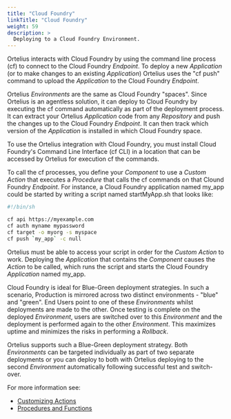```yaml
---
title: "Cloud Foundry"
linkTitle: "Cloud Foundry"
weight: 59
description: >
  Deploying to a Cloud Foundry Environment.
---
```


Ortelius interacts with Cloud Foundry by using the command line process (cf) to connect to the Cloud Foundry _Endpoint_. To deploy a new _Application_ (or to make changes to an existing _Application_) Ortelius uses the "cf push" command to upload the _Application_ to the Cloud Foundry _Endpoint_.

Ortelius _Environments_ are the same as Cloud Foundry "spaces". Since Ortelius is an agentless solution, it can deploy to Cloud Foundry by executing the cf command automatically as part of the deployment process. It can extract your Ortelius _Application_ code from any _Repository_ and push the changes up to the Cloud Foundry _Endpoint_. It can then track which version of the _Application_ is installed in which Cloud Foundry space.

To use the Ortelius integration with Cloud Foundry, you must install Cloud Foundry's Command Line Interface (cf CLI) in a location that can be accessed by Ortelius for execution cf the commands.

To call the cf processes, you define your _Component_ to use a _Custom Action_ that executes a _Procedure_ that calls the cf commands on that Clound Foundry _Endpoint_. For instance, a Cloud Foundry application named my_app could be started by writing a script named startMyApp.sh that looks like:

```bash
#!/bin/sh

cf api https://myexample.com
cf auth myname mypassword
cf target -o myorg -s myspace
cf push `my_app` -c null
```

Ortelius must be able to access your script in order for the _Custom Action_ to work.  Deploying the _Application_ that contains the _Component_ causes the _Action_ to be called, which runs the script and starts the Cloud Foundry _Application_ named my\_app.

Cloud Foundry is ideal for Blue-Green deployment strategies. In such a scenario, Production is mirrored across two distinct environments - "blue" and "green". End Users point to one of these _Environments_ whilst deployments are made to the other. Once testing is complete on the deployed _Environment_, users are switched over to this _Environment_ and the deployment is performed again to the other _Environment_. This maximizes uptime and minimizes the risks in performing a _Rollback_.

Ortelius supports such a Blue-Green deployment strategy. Both _Environments_ can be targeted individually as part of two separate deployments or you can deploy to both with Ortelius deploying to the second _Environment_ automatically following successful test and switch-over.

For more information see:

- [Customizing Actions](/guides/userguide/first-steps/2-define-your-actions/)
- [Procedures and Functions](/guides/userguide/customizations/2-define-your-functions-and-procedures/)
